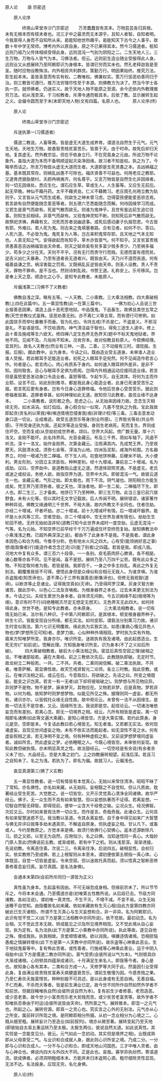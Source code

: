   原人论
　　唐 宗密述




　　原人论序

　　　　终南山草堂寺沙门宗密述
　　万灵蠢蠢皆有其本。万物芸芸各归其根。未有无根本而有枝末者也。况三才中之最灵而无本源乎。且知人者智。自知者明。今我禀得人身而不自知所从来。曷能知他世所趣乎。曷能知天下古今之人事乎。故数十年中学无常师。博考内外以原自身。原之不已果得其本。然今习儒道者。秖知近则乃祖乃父传体相续受得此身。远则混沌一气剖为阴阳之二。二生天地人三。三生万物。万物与人皆气为本。习佛法者。但云。近则前生造业随业受报得此人身。远则业又从惑展转乃至阿赖耶识为身根本。皆谓已穷而实未也。然孔老释迦皆是至圣。随时应物设教殊涂。内外相资共利群庶。策勤万行。明因果始终。推究万法。彰生起本末。虽皆圣意而有实有权。二教唯权。佛兼权实。策万行惩恶劝善同归于治。则三教皆可遵行。推万法穷理尽性至于本源。则佛教方为决了。然当今学士各执一宗。就师佛者。仍迷实义。故于天地人物不能原之至源。余今还依内外教理推穷万法。初从浅至深。于习权教者。斥滞令通而极其本。后依了教。显示展转生起之义。会偏令圆而至于末(末即天地人物)文有四篇。名原人也。
　　原人论序(终)

　　原人论

　　　　终南山草堂寺沙门宗密述

　　斥迷执第一(习儒道者)

　　儒道二教说。人畜等类。皆是虚无大道生成养育。谓道法自然生于元气。元气生天地。天地生万物。故愚智贵贱贫富苦乐。皆禀于天。由于时命。故死后却归天地。复其虚无。然外教宗旨。但在乎依身立行。不在究竟身之元由。所说万物不论象外。虽指大道为本而不备明顺逆起灭染净因缘。故习者不知是权。执之为了。今略举而诘之。所言万物皆从虚无大道而生者。大道即是生死贤愚之本。吉凶祸福之基。基本既其常存。则祸乱凶愚不可除也。福庆贤善不可益也。何用老庄之教耶。又道育虎狼胎桀纣。夭颜冉祸夷齐。何名尊乎。又言万物皆是自然生化非因缘者。则一切无因缘处。悉应生化。谓石应生草。草或生人。人生畜等。又应生无前后。起无早晚。神仙不藉丹药。太平不藉贤良。仁义不藉教习。老庄周孔何用立教为轨则乎。又言皆从元气而生成者。则歘生之神未曾习虑。岂得婴孩便能爱恶骄恣焉。若言歘有自然便能随念爱恶等者。则五德六艺悉能随念而解。何待因缘学习而成。又若生是禀气而歘有。死是气散而歘无。则谁为鬼神乎。且世有鉴达前生追忆往事。则知生前相续。非禀气而歘有。又验鬼神灵知不断。则知死后非气散而歘无。故祭祀求祷。典藉有文。况死而苏者说幽途事。或死后感动妻子仇报怨恩。今古皆有耶。外难曰。若人死为鬼。则古来之鬼填塞巷路。合有见者。如何不尔。答曰。人死六道。不必皆为鬼。鬼死复为人等。岂古来积鬼常存耶。且天地之气本无知也。人禀无知之气。安得歘起而有知乎。草木亦皆禀气。何不知乎。又言贫富贵贱贤愚善恶吉凶祸福皆由天命者。则天之赋命奚有贫多富少贱多贵少。乃至祸多福少。苟多少之分在天。天何不平乎。况有无行而贵守行而贱。无德而富有德而贫。逆吉义凶仁夭暴寿。乃至有道者丧无道者兴。既皆由天。天乃兴不道而丧道。何有福善益谦之赏。祸淫害盈之罚焉。又既祸乱反逆皆由天命。则圣人设教。责人不责天。罪物不罪命。是不当也。然则诗刺乱政。书赞王道。礼称安上。乐号移风。岂是奉上天之意。顺造化之心乎。是知专此教者。未能原人。

　　斥偏浅第二(习佛不了义教者)

　　佛教自浅之深。略有五等。一人天教。二小乘教。三大乘法相教。四大乘破相教(上四在此篇中)。五一乘显性教(此一在第三篇中)。
　　一佛为初心人且说三世业报善恶因果。谓造上品十恶死堕地狱。中品饿鬼。下品畜生。故佛且类世五常之教(天竺世教仪式虽殊。惩恶劝善无别。亦不离仁义等五常。而有德行可修例。如此国敛手而举吐番散手而垂。皆为礼也)。令持五戒(不杀是仁。不盗是义。不邪淫是礼。不妄语是信。不饮啖酒肉。神气清洁益于智也)。得免三途生人道中。修上品十善及施戒等生六欲天。修四禅八定生色界无色界天(题中不标天鬼地狱者。界地不同。见闻不及。凡俗尚不知末。况肯穷本。故对俗教且标原人。今叙佛经理。宜具列)。故名人天教也(然业有三种。一恶。二善。三不动报有三时。谓现报。生报。后报)。据此教中。业为身本。今诘之曰。既由造业受五道身。未审谁人造业谁人受报。若此眼耳手足能造业者。初死之人眼耳手足宛然。何不见闻造作若言心作。何者是心。若言肉心。肉心有质系于身内。如何速入眼耳辨外是非。是非不知。因何取舍。且心与眼耳手足俱为质阂。岂得内外相通运动应接同造业缘。若言但是喜怒爱恶发动身口令造业者。喜怒等情。乍起乍灭。自无其体。将何为主而作业耶。设言不应。如此别别推寻。都是我此身心能造业者。此身已死谁受苦乐之报。若言死后更有身者。岂有今日身心造罪修福。令他后世身心受苦受乐。据此则修福者屈甚。造罪者幸甚。如何神理如此无道。故知但习此教者。虽信业缘不达身本。
　　二小乘教者。说形骸之色。思虑之心。从无始来因缘力故。念念生灭相续无穷。如水涓涓。如灯焰焰。身心假合似一似常。凡愚不觉执之为我。宝此我故即起贪(贪名利以荣我)嗔(嗔违情境恐侵害我)痴(非理计校)等三毒。三毒击意发动身口造一切业。业成难逃。故受五道苦乐等身(别业所感)。三界胜劣等处(共业所感)。于所受身还执为我。还起贪等造业受报。身则生老病死。死而复生。界则成住坏空。空而复成(从空劫初成世界者。颂曰。空界大风起。傍广数无量。厚十六洛叉。金刚不能坏。此名持界风。光音金藏云。布及三千界。雨如车轴下。风遏不听流。深十一洛叉。始作金刚界。次第金藏云。注雨满其内。先成梵王界。乃至夜摩天。风鼓清水成。须弥七金等。滓浊为山地。四洲及泥犁。咸海外轮围。方名器界立。时经一增减乃至二禅福。尽下生人间。初食地饼林藤。后粳米不销。大小便利。男女形别。分田立主求臣佐。种种差别。经十九增减。兼前总二十增减。名为成劫。议曰。空界劫中。是道教指云虚无之道。然道体寂照灵通。不是虚无。老氏或迷之或权设。务绝人欲。故指空界为道。空界中大风。即彼混沌一气。故彼云道生一也。金藏云者。气形之始。即太极也。雨下不流。阴气凝也。阴阳相合方能生成矣。梵王界乃至须弥者。彼之天也。滓浊者地。即一生二矣。二禅福尽下生。即人也。即二生三。三才备矣。地饼已下乃至种种。即三生万物。此当三皇已前穴居野食。未有火化等。但以其时无文字记载故。后人传闻不明。展转错谬。诸家著作种种异说。佛教又缘通明三千世界。不局大唐。故内外教文不全同也。住者住劫。亦经二十增减。坏者坏劫。亦二十增减。前十九增减坏有情。后一增减坏器界。能坏是火水风等三灾。空者空劫。亦二十增减中。空无世界及诸有情也)。劫劫生生轮回不绝。无终无始如汲井轮(道教只知今此世界未成时一度空劫。云虚无混沌一气等。名为元始。不知空界已前早经千千万万遍成住坏空终而复始。故知佛教法中小乘浅浅之教。已超外典深深之说)。都由不了此身本不是我。不是我者。谓此身本因色心和合为相。今推寻分析。色有地水火风之四大。心有受(能领纳好恶之事)想(能取像者)行(能造作者念念迁流)识(能了别者)之四蕴。若皆是我。即成八我。况地大中复有众多。谓三百六十段骨。一一各别。皮毛筋肉肝心脾肾。各不相是。诸心数等亦各不同。见不是闻。喜不是怒。展转乃至八万四千尘劳。既有此众多之物。不知定取何者为我。若皆是我。我即百千。一身之中多主纷乱。离此之外复无别法。翻覆推我皆不可得。便悟此身但是众缘似和合相元无我人。为谁贪嗔。为谁杀盗施戒(知苦谛也)。遂不滞心于三界有漏善恶(断集谛也)。但修无我观智(道谛)。以断贪等止息诸业。证得我空真如(灭谛)。乃至得阿罗汉果。灰身灭智方断诸苦。据此宗中。以色心二法及贪嗔痴。为根身器界之本也。过去未来更无别法为本。今诘之曰。夫经生累世为身本者。自体须无间断。今五识阙缘不起(根境等为缘)。意识有时不行(闷绝睡眠灭尽定无想定无想天)。无色界天无此四大。如何持得此身。世世不绝。是知专此教者。亦未原身。
　　三大乘法相教者。说一切有情无始已来。法尔有八种识。于中第八阿赖耶识。是其根本。顿变根身器界种子。转生七识。皆能变现自分所缘。都无实法。如何变耶。谓我法分别熏习力故。诸识生时变似我法。第六七识无明覆故。缘此执为实我实法。如患(重病心惛见异色人物也)梦(梦想所见可知)者。患梦力故。心似种种外境相现。梦时执为实有外物。寤来方知唯梦所变。我身亦尔。唯识所变。迷故执有我及诸境。由此起惑造业。生死无穷(广如前说)。悟解此理。方知我身唯识所变。识为身本(不了之义如后所破)。
　　四大乘破相教者。破前大小乘法相之执。密显后真性空寂之理(破相之谈。不唯诸部般若。遍在大乘经。前之三教依次先后。此教随执即破。无定时节。故龙树立二种般若。一共。二不共。共者。二乘同闻信解。破二乘法执故。不共者。唯菩萨解。密显佛性故。故天竺戒贤智光二论师。各立三时教。指此空教。或云。在唯识法相之前。或云在后。今意取后)。将欲破之。先诘之曰。所变之境既妄。能变之识岂真。若言一有一无者(此下却将彼喻破之)。则梦想与所见物应异。异则梦不是物。物不是梦。寐来梦灭。其物应在。又物若非梦。应是真物。梦若非物。以何为相。故知梦时则梦想梦物。似能见所见之殊。据理则同一虚妄。都无所有。诸识亦尔。以皆假托众缘无自性故。故中观论云。未曾有一法不从因缘生。是故一切法无不是空者。又云。因缘所生法。我说即是空。起信论云。一切诸法唯依妄念而有差别。若离心念。即无一切境界之相。经云。凡所有相皆是虚妄。离一切相即名诸佛(如此等文遍大乘藏)。是知心境皆空。方是大乘实理。若约此原身。身元是空。空即是本。今复诘此教曰若心境皆无。知无者谁。又若都无实法。依何现诸虚妄。且现见世间虚妄之物。未有不依实法而能起者。如无湿性不变之水。何有虚妄假相之波。若无净明不变之境。何有种种虚假之影。又前说梦想梦境同虚妄者。诚如所言。然此虚妄之梦。必依睡眠之人。今既心境皆空。未审依何妄现。故知此教但破执情。亦未明显真灵之性。故法鼓经云。一切空经是有余说(有余者余义未了也)。大品经云。空是大乘之初门。上之四教展转相望。前浅后深。若且习之自知未了。名之为浅。若执为了。即名为偏。故就习人。云偏浅也。

　　直显真源第三(佛了义实教)

　　五一乘显性教者。说一切有情皆有本觉真心。无始以来常住清净。昭昭不昧了了常知。亦名佛性。亦名如来藏。从无始际。妄相翳之不自觉知。但认凡质故。耽著结业受生死苦。大觉愍之。说一切皆空。又开示灵觉真心清净全同诸佛。故华严经云。佛子。无一众生而不具有如来智慧。但以妄想执著而不证得。若离妄想。一切智自然智无碍智。即得现前。便举一尘含大千经卷之喻。尘况众生。经况佛智。次后又云。尔时如来普观法界一切众生。而作是言。奇哉奇哉。此诸众生。云何具有如来智慧迷惑不见。我当教以圣道。令其永离妄想。自于身中得见如来广大智慧与佛无异评曰我等多劫未遇真宗。不解返自原身。但执虚妄之相。甘认凡下。或畜或人。今约至教原之。方觉本来是佛。故须行依佛行心契佛心。返本还源断除凡习。损之又损。以至无为自然。应用恒沙。名之曰佛。当知迷悟同一真心。大哉妙门原人至此(然佛说前五教。或渐或顿。若有中下之机。则从浅至深。渐渐诱接。先说初教。令离恶住善。次说二三。令离染住净。后说四五。破相显性。会权归实。依实教修乃至成佛。若上上根智则从本至末。谓初便依第五顿指一真心体。心体既显。自觉一切皆是虚妄。令来空寂。但以迷故托真而起。须以悟真之智断恶修善修善息妄归真。妄尽真圆。是名法身佛)。

　　会通本末第四(会前所斥同归一源皆为正义)

　　真性虽为身本。生起盖有因由。不可无端忽成身相。但缘前宗未了。所以节节斥之。今将本末会通。乃至儒道亦是(初唯第五性教所说。从后段已去。节级方同诸教。各如注说)。谓初唯一真灵性。不生不灭。不增不减。不变不易。众生无始迷睡不自觉知。由隐覆故名如来藏。依如来藏故有生灭心相(自此方是第四教亦同破此已生灭诸相)。所谓不生灭真心与生灭妄想和合。非一非异。名为阿赖耶识。此识有觉不觉二义(此下方是第三法相教中亦同所说)。依不觉故。最初动念。名为业相。又不觉此念本无故。转成能见之识及所见境界相现。又不觉此境从自心妄现。执为定有。名为法执(此下方是第二小乘教中亦同所说)。执此等故。遂见自他之殊。便成我执。执我相故。贪爱顺情诸境。欲以润我。嗔嫌违情诸境。恐相损恼愚痴之情展转增长(此下方是第一人天教中亦同所说)。故杀盗等心神乘此恶业。生于地狱鬼畜等中。复有怖此苦者。或性善者。行施戒等心神乘此善业。运于中阴入母胎中(此下方是儒道二教亦同所说)。禀气受质(会彼所说以气为本)。气则顿具四大渐成诸根。心则顿具四蕴渐成诸识。十月满足生来名人。即我等今者。身心是也。故知身心各有其本。二类和合方成一人。天修罗等大同于此。然虽因引业受得此身。复由满业故贵贱贫富寿夭病健盛衰苦乐。谓前生敬慢为因。今感贵贱之果。乃至仁寿杀夭施富悭贫。种种别报不可具述。是以此身或有无恶自祸。无善自福。不仁而寿。不杀而夭等者。皆是前生满业已定。故今世不同所作自然如然外学者不知前世。但据目睹唯执自然(会彼所说自然为本)。复有前生少者修善。老而造恶。或少恶老善。故今世少小富贵而乐老大贫贱而苦。或少贫苦老富贵等。故外学者不知唯执否泰由于时运(会彼所说皆由天命)。然所禀之气。展转推本。即混一之元气也。所起之心。展转穷源。即真一之灵心也。究实言之心外的无别法。元气亦从心之所变。属前转识所现之境。是阿赖耶相分所摄。从初一念业相分为心境之二。心既从细至粗。展转妄计乃至造业(如前叙列)。境亦从微至著。展转变起乃至天地(即彼始自太易五重运转乃至太极。太极生两仪。彼说自然太道。如此说真性。其实但是一念能变见分。彼云。元气如此一念初动。其实但是境界之相)。业既成熟即从父母禀受二气。与业识和合成就人身。据此则心识所变之境。乃成二分。一分即与心识和合成人。一分不与心识和合。即成天地山河国邑。三才中唯人灵者。由与心神合也。佛说内四大与外四大不同。正是此也。哀哉。寡学异执纷然。寄语道流。欲成佛者。必须洞明粗细本末。方能弃末归本返照心源。粗尽细除灵性显现。无法不达。名法报身。应现无穷。名化身佛。

　　原人论(终)



